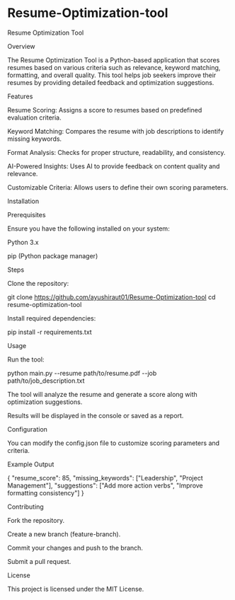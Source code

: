 # Resume-Optimization-tool
Resume Optimization Tool

Overview

The Resume Optimization Tool is a Python-based application that scores resumes based on various criteria such as relevance, keyword matching, formatting, and overall quality. This tool helps job seekers improve their resumes by providing detailed feedback and optimization suggestions.

Features

Resume Scoring: Assigns a score to resumes based on predefined evaluation criteria.

Keyword Matching: Compares the resume with job descriptions to identify missing keywords.

Format Analysis: Checks for proper structure, readability, and consistency.

AI-Powered Insights: Uses AI to provide feedback on content quality and relevance.

Customizable Criteria: Allows users to define their own scoring parameters.

Installation

Prerequisites

Ensure you have the following installed on your system:

Python 3.x

pip (Python package manager)

Steps

Clone the repository:

git clone https://github.com/ayushiraut01/Resume-Optimization-tool
cd resume-optimization-tool

Install required dependencies:

pip install -r requirements.txt

Usage

Run the tool:

python main.py --resume path/to/resume.pdf --job path/to/job_description.txt

The tool will analyze the resume and generate a score along with optimization suggestions.

Results will be displayed in the console or saved as a report.

Configuration

You can modify the config.json file to customize scoring parameters and criteria.

Example Output

{
  "resume_score": 85,
  "missing_keywords": ["Leadership", "Project Management"],
  "suggestions": ["Add more action verbs", "Improve formatting consistency"]
}

Contributing

Fork the repository.

Create a new branch (feature-branch).

Commit your changes and push to the branch.

Submit a pull request.

License

This project is licensed under the MIT License.



